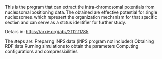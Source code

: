 This is the program that can extract the intra-chromosomal potentials from nucleosomal positioning data.
The obtained are effective potential for single nucleosomes, which represent the organization mechanism for that specific section and can serve as a status identifier for further study.

Details in: https://arxiv.org/abs/2112.11785

The steps are:
Preparing iNPS data (iNPS program not included)
Obtaining RDF data
Running simulations to obtain the parameters
Computing configurations and compressibilities


